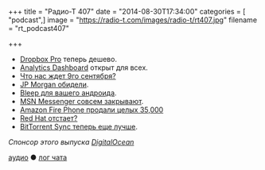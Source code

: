 +++
title = "Радио-Т 407"
date = "2014-08-30T17:34:00"
categories = [ "podcast",]
image = "https://radio-t.com/images/radio-t/rt407.jpg"
filename = "rt_podcast407"

+++

* [Dropbox Pro](http://prsm.tc/jm5KaB) теперь дешево.
* [Analytics Dashboard](http://techcrunch.com/2014/08/27/how-many-people-see-your-tweets-twitter-opens-its-nifty-analytics-dashboard-to-everyone/) открыт для всех.
* [Что нас ждет 9го сентября?](http://www.macworld.com/article/2600188/what-to-expect-from-apples-september-9-event.html)
* [JP Morgan обидели](http://venturebeat.com/2014/08/29/jp-morgans-security-breach-points-to-broader-issues-in-cyber-security/).
* [Bleep для вашего андроида](http://www.geeky-gadgets.com/bleep-cable-charges-your-phone-and-backs-up-data-2014-08-27/).
* [MSN Messenger совсем закрывают](http://thenextweb.com/asia/2014/08/29/microsofts-iconic-msn-messenger-closing-china-last-market-remains/).
* [Amazon Fire Phone продали целых 35,000](http://www.geekwire.com/2014/number-amazon-fire-phones-still-use-one-month-estimated-35000/)
* [Red Hat отстает?](http://www.infoworld.com/t/open-source-software/how-red-hat-can-catch-the-developer-train-249225)
* [BitTorrent Sync теперь еще лучше](http://prsm.tc/d08ou8).

_Спонсор этого выпуска [DigitalOcean](https://www.digitalocean.com)_

[аудио](http://cdn.radio-t.com/rt_podcast407.mp3) ● [лог чата](http://chat.radio-t.com/logs/radio-t-407.html)
<audio src="http://cdn.radio-t.com/rt_podcast407.mp3" preload="none"></audio>